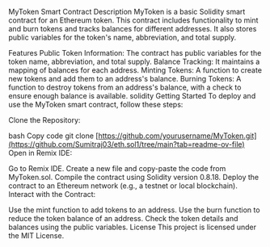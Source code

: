 MyToken Smart Contract
Description
MyToken is a basic Solidity smart contract for an Ethereum token. This contract includes functionality to mint and burn tokens and tracks balances for different addresses. It also stores public variables for the token's name, abbreviation, and total supply.

Features
Public Token Information: The contract has public variables for the token name, abbreviation, and total supply.
Balance Tracking: It maintains a mapping of balances for each address.
Minting Tokens: A function to create new tokens and add them to an address's balance.
Burning Tokens: A function to destroy tokens from an address's balance, with a check to ensure enough balance is available.
solidity
Getting Started
To deploy and use the MyToken smart contract, follow these steps:

Clone the Repository:

bash
Copy code
git clone [https://github.com/yourusername/MyToken.git](https://github.com/Sumitraj03/eth.sol1/tree/main?tab=readme-ov-file)
Open in Remix IDE:

Go to Remix IDE.
Create a new file and copy-paste the code from MyToken.sol.
Compile the contract using Solidity version 0.8.18.
Deploy the contract to an Ethereum network (e.g., a testnet or local blockchain).
Interact with the Contract:

Use the mint function to add tokens to an address.
Use the burn function to reduce the token balance of an address.
Check the token details and balances using the public variables.
License
This project is licensed under the MIT License.
